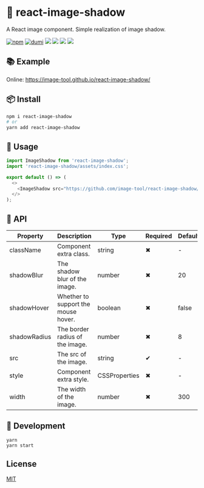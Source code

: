 # 🌈 react-image-shadow

A React image component. Simple realization of image shadow.

[![npm](https://img.shields.io/npm/v/react-image-shadow?style=flat-square&color=orange)](https://www.npmjs.com/package/react-image-shadow) [![dumi](https://img.shields.io/badge/docs%20by-dumi-blue?style=flat-square)](https://github.com/umijs/dumi) ![](https://github.com/image-tool/react-image-shadow/workflows/ci/badge.svg) ![](https://img.shields.io/github/last-commit/image-tool/react-image-shadow/main?color=%23722ed1&style=flat-square) ![](https://img.shields.io/npm/dt/react-image-shadow?style=flat-square) ![](https://img.shields.io/npm/l/react-image-shadow?style=flat-square&color=red)

## 📚 Example

Online: https://image-tool.github.io/react-image-shadow/

## 📦 Install

```bash
npm i react-image-shadow
# or
yarn add react-image-shadow
```

## 🎉 Usage

```js
import ImageShadow from 'react-image-shadow';
import 'react-image-shadow/assets/index.css';

export default () => (
  <>
    <ImageShadow src="https://github.com/image-tool/react-image-shadow/blob/main/image/red.png?raw=true" />
  </>
);
```

## 📔 API

| Property     | Description                         | Type          | Required | Default |
| ------------ | ----------------------------------- | ------------- | -------- | ------- |
| className    | Component extra class.              | string        | ✖        | -       |
| shadowBlur   | The shadow blur of the image.       | number        | ✖        | 20      |
| shadowHover  | Whether to support the mouse hover. | boolean       | ✖        | false   |
| shadowRadius | The border radius of the image.     | number        | ✖        | 8       |
| src          | The src of the image.               | string        | ✔        | -       |
| style        | Component extra style.              | CSSProperties | ✖        | -       |
| width        | The width of the image.             | number        | ✖        | 300     |

## 🔨 Development

```
yarn
yarn start
```

## License

[MIT](https://github.com/image-tool/react-image-shadow/blob/main/LICENSE)

